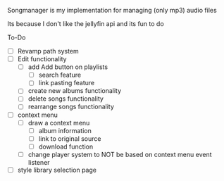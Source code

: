 Songmanager is my implementation for managing (only mp3) audio files

Its because I don't like the jellyfin api and its fun to do

To-Do
- [ ] Revamp path system
- [ ] Edit functionality
	- [ ] add Add button on playlists
		- [ ] search feature
		- [ ] link pasting feature
	- [ ] create new albums functionality
	- [ ] delete songs functionality
	- [ ] rearrange songs functionality
- [ ] context menu
	- [ ] draw a context menu
		- [ ] album information
		- [ ] link to original source
		- [ ] download function
	- [ ] change player system to NOT be based on context menu event listener
- [ ] style library selection page
